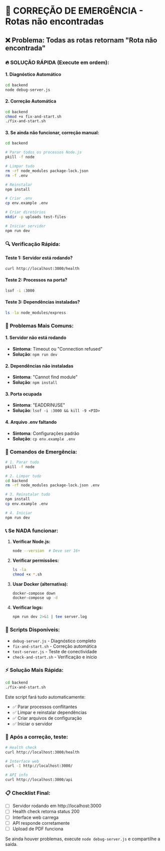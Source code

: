 # 🚨 CORREÇÃO DE EMERGÊNCIA - Rotas não encontradas

## ❌ Problema: Todas as rotas retornam "Rota não encontrada"

### 🔥 SOLUÇÃO RÁPIDA (Execute em ordem):

#### 1. **Diagnóstico Automático**
```bash
cd backend
node debug-server.js
```

#### 2. **Correção Automática**
```bash
cd backend
chmod +x fix-and-start.sh
./fix-and-start.sh
```

#### 3. **Se ainda não funcionar, correção manual:**
```bash
cd backend

# Parar todos os processos Node.js
pkill -f node

# Limpar tudo
rm -rf node_modules package-lock.json
rm -f .env

# Reinstalar
npm install

# Criar .env
cp env.example .env

# Criar diretórios
mkdir -p uploads test-files

# Iniciar servidor
npm run dev
```

### 🔍 **Verificação Rápida:**

#### Teste 1: Servidor está rodando?
```bash
curl http://localhost:3000/health
```

#### Teste 2: Processos na porta?
```bash
lsof -i :3000
```

#### Teste 3: Dependências instaladas?
```bash
ls -la node_modules/express
```

### 🚨 **Problemas Mais Comuns:**

#### 1. **Servidor não está rodando**
- **Sintoma**: Timeout ou "Connection refused"
- **Solução**: `npm run dev`

#### 2. **Dependências não instaladas**
- **Sintoma**: "Cannot find module"
- **Solução**: `npm install`

#### 3. **Porta ocupada**
- **Sintoma**: "EADDRINUSE"
- **Solução**: `lsof -i :3000 && kill -9 <PID>`

#### 4. **Arquivo .env faltando**
- **Sintoma**: Configurações padrão
- **Solução**: `cp env.example .env`

### 🎯 **Comandos de Emergência:**

```bash
# 1. Parar tudo
pkill -f node

# 2. Limpar tudo
cd backend
rm -rf node_modules package-lock.json .env

# 3. Reinstalar tudo
npm install
cp env.example .env

# 4. Iniciar
npm run dev
```

### 📞 **Se NADA funcionar:**

1. **Verificar Node.js:**
   ```bash
   node --version  # Deve ser 16+
   ```

2. **Verificar permissões:**
   ```bash
   ls -la
   chmod +x *.sh
   ```

3. **Usar Docker (alternativa):**
   ```bash
   docker-compose down
   docker-compose up -d
   ```

4. **Verificar logs:**
   ```bash
   npm run dev 2>&1 | tee server.log
   ```

### 🔧 **Scripts Disponíveis:**

- `debug-server.js` - Diagnóstico completo
- `fix-and-start.sh` - Correção automática
- `test-server.js` - Teste de conectividade
- `check-and-start.sh` - Verificação e início

### ⚡ **Solução Mais Rápida:**

```bash
cd backend
./fix-and-start.sh
```

Este script fará tudo automaticamente:
- ✅ Parar processos conflitantes
- ✅ Limpar e reinstalar dependências
- ✅ Criar arquivos de configuração
- ✅ Iniciar o servidor

### 🎉 **Após a correção, teste:**

```bash
# Health check
curl http://localhost:3000/health

# Interface web
curl -I http://localhost:3000/

# API info
curl http://localhost:3000/api
```

### 📋 **Checklist Final:**

- [ ] Servidor rodando em http://localhost:3000
- [ ] Health check retorna status 200
- [ ] Interface web carrega
- [ ] API responde corretamente
- [ ] Upload de PDF funciona

Se ainda houver problemas, execute `node debug-server.js` e compartilhe a saída.

